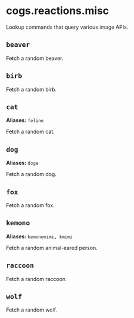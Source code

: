 # cogs.reactions.misc

Lookup commands that query various image APIs.

## `beaver`

Fetch a random beaver.

## `birb`

Fetch a random birb.

## `cat`

**Aliases:** `feline`

Fetch a random cat.

## `dog`

**Aliases:** `doge`

Fetch a random dog.

## `fox`

Fetch a random fox.

## `kemono`

**Aliases:** `kemonomimi, kmimi`

Fetch a random animal-eared person.

## `raccoon`

Fetch a random raccoon.

## `wolf`

Fetch a random wolf.